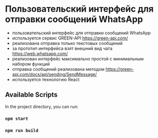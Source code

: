 # Пользовательский интерфейс для отправки сообщений WhatsApp

- пользовательский интерфейс для отправки сообщений WhatsApp
- используется сервис GREEN-API https://green-api.com/
- реализована отправка только текстовых сообщений
- за прототип интерфейса взят внешний вид чата https://web.whatsapp.com/
- реализован интерфейс максимально простой с минимальным набором функций
- отправка сообщений реализована методом https://green-api.com/docs/api/sending/SendMessage/
- используется технологию React

## Available Scripts

In the project directory, you can run:

### `npm start`

### `npm run build`
